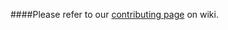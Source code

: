 ####Please refer to our [contributing page](https://github.com/monujo/monujo/wiki/Contributing) on wiki.
